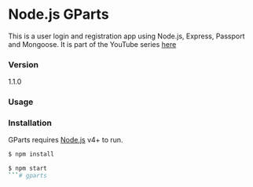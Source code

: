 # Node.js GParts

This is a user login and registration app using Node.js, Express, Passport and Mongoose. It is part of the YouTube series [here](https://www.youtube.com/watch?v=Z1ktxiqyiLA)

### Version
1.1.0

### Usage


### Installation

GParts requires [Node.js](https://nodejs.org/) v4+ to run.

```sh
$ npm install
```

```sh
$ npm start
```# gparts
